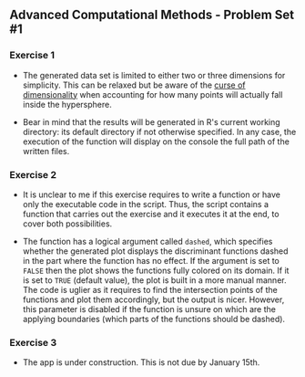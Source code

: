 ## Advanced Computational Methods - Problem Set #1

### Exercise 1

  * The generated data set is limited to either two or three dimensions for simplicity. This can be relaxed but be aware of the [curse of dimensionality](https://en.wikipedia.org/wiki/Curse_of_dimensionality) when accounting for how many points will actually fall inside the hypersphere.

  * Bear in mind that the results will be generated in R's current working directory: its default directory if not otherwise specified. In any case, the execution of the function will display on the console the full path of the written files.

### Exercise 2

  * It is unclear to me if this exercise requires to write a function or have only the executable code in the script. Thus, the script contains a function that carries out the exercise and it executes it at the end, to cover both possibilities.

  * The function has a logical argument called `dashed`, which specifies whether the generated plot displays the discriminant functions dashed in the part where the function has no effect. If the argument is set to `FALSE` then the plot shows the functions fully colored on its domain. If it is set to `TRUE` (default value), the plot is built in a more manual manner. The code is uglier as it requires to find the intersection points of the functions and plot them accordingly, but the output is nicer. However, this parameter is disabled if the function is unsure on which are the applying boundaries (which parts of the functions should be dashed).

### Exercise 3

  * The app is under construction. This is not due by January 15th.
